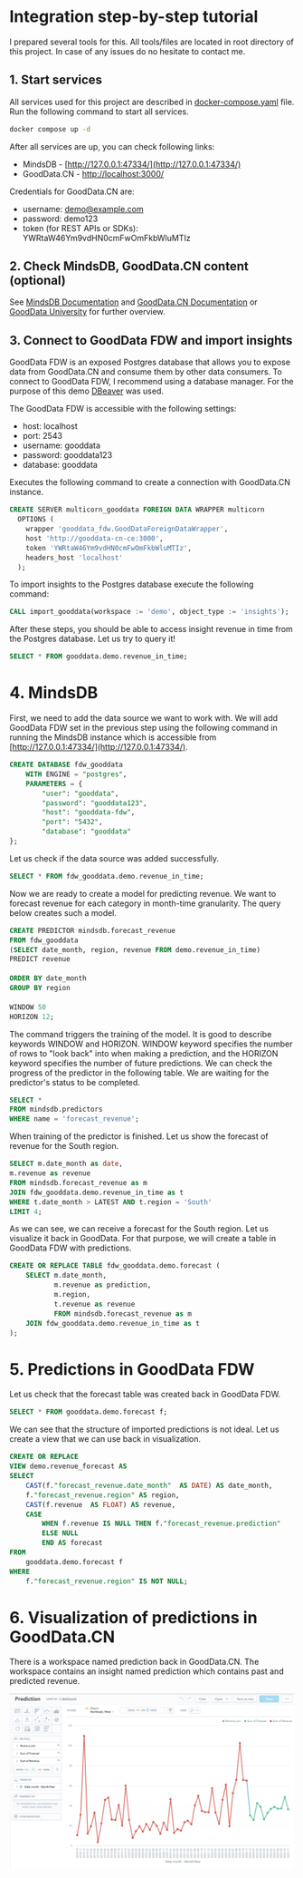 # Integration step-by-step tutorial

I prepared several tools for this. All tools/files are located in root directory of this project. In case of any issues do no hesitate to contact me.

## 1. Start services

All services used for this project are described in [docker-compose.yaml](docker-compose.yaml) file.
Run the following command to start all services.

```bash
docker compose up -d
```

After all services are up, you can check following links:
* MindsDB - [http://127.0.0.1:47334/](http://127.0.0.1:47334/)
* GoodData.CN - [http://localhost:3000/](http://localhost:3000/)

Credentials for GoodData.CN are:
* username: demo@example.com
* password: demo123
* token (for REST APIs or SDKs): YWRtaW46Ym9vdHN0cmFwOmFkbWluMTIz

## 2. Check MindsDB, GoodData.CN content (optional)

See [MindsDB Documentation](https://docs.mindsdb.com/) and [GoodData.CN Documentation](https://www.gooddata.com/developers/cloud-native/doc/) or [GoodData University](https://university.gooddata.com/page/gooddatacn) for further overview.

## 3. Connect to GoodData FDW and import insights

GoodData FDW is an exposed Postgres database that allows you to expose data from GoodData.CN and consume them by other data consumers.
To connect to GoodData FDW, I recommend using a database manager. For the purpose of this demo [DBeaver](https://dbeaver.io/) was used.

The GoodData FDW is accessible with the following settings:
* host: localhost
* port: 2543
* username: gooddata
* password: gooddata123
* database: gooddata

Executes the following command to create a connection with GoodData.CN instance.

```sql
CREATE SERVER multicorn_gooddata FOREIGN DATA WRAPPER multicorn
  OPTIONS (
    wrapper 'gooddata_fdw.GoodDataForeignDataWrapper',
    host 'http://gooddata-cn-ce:3000',
    token 'YWRtaW46Ym9vdHN0cmFwOmFkbWluMTIz',
    headers_host 'localhost'
  );
```
To import insights to the Postgres database execute the following command:
```sql
CALL import_gooddata(workspace := 'demo', object_type := 'insights');
```
After these steps, you should be able to access insight revenue in time from the Postgres database.
Let us try to query it!
```sql
SELECT * FROM gooddata.demo.revenue_in_time;
```

# 4. MindsDB

First, we need to add the data source we want to work with. We will add GoodData FDW set in the previous step using the following command in running the MindsDB instance which is accessible from [http://127.0.0.1:47334/](http://127.0.0.1:47334/).

```sql
CREATE DATABASE fdw_gooddata
    WITH ENGINE = "postgres",
    PARAMETERS = {
        "user": "gooddata",
        "password": "gooddata123",
        "host": "gooddata-fdw", 
        "port": "5432",
        "database": "gooddata"
};
```
Let us check if the data source was added successfully.

```sql
SELECT * FROM fdw_gooddata.demo.revenue_in_time;
```

Now we are ready to create a model for predicting revenue. We want to forecast revenue for each category in month-time granularity. The query below creates such a model.

```sql
CREATE PREDICTOR mindsdb.forecast_revenue
FROM fdw_gooddata
(SELECT date_month, region, revenue FROM demo.revenue_in_time)
PREDICT revenue

ORDER BY date_month
GROUP BY region

WINDOW 50
HORIZON 12;
```

The command triggers the training of the model. It is good to describe keywords WINDOW and HORIZON. WINDOW keyword specifies the number of rows to "look back" into when making a prediction, and the HORIZON keyword specifies the number of future predictions.
We can check the progress of the predictor in the following table. We are waiting for the predictor's status to be completed.

```sql
SELECT *
FROM mindsdb.predictors
WHERE name = 'forecast_revenue';
```

When training of the predictor is finished. Let us show the forecast of revenue for the South region.

```sql
SELECT m.date_month as date,
m.revenue as revenue
FROM mindsdb.forecast_revenue as m
JOIN fdw_gooddata.demo.revenue_in_time as t
WHERE t.date_month > LATEST AND t.region = 'South'
LIMIT 4;
```

As we can see, we can receive a forecast for the South region. Let us visualize it back in GoodData. For that purpose, we will create a table in GoodData FDW with predictions.

```sql
CREATE OR REPLACE TABLE fdw_gooddata.demo.forecast (
    SELECT m.date_month, 
           m.revenue as prediction, 
           m.region, 
           t.revenue as revenue 
           FROM mindsdb.forecast_revenue as m 
    JOIN fdw_gooddata.demo.revenue_in_time as t
);
```

# 5. Predictions in GoodData FDW

Let us check that the forecast table was created back in GoodData FDW.

```sql
SELECT * FROM gooddata.demo.forecast f;
```

We can see that the structure of imported predictions is not ideal. Let us create a view that we can use back in visualization.

```sql
CREATE OR REPLACE 
VIEW demo.revenue_forecast AS
SELECT
    CAST(f."forecast_revenue.date_month"  AS DATE) AS date_month,
    f."forecast_revenue.region" AS region,
    CAST(f.revenue  AS FLOAT) AS revenue,
    CASE
        WHEN f.revenue IS NULL THEN f."forecast_revenue.prediction"
        ELSE NULL
        END AS forecast
FROM
    gooddata.demo.forecast f
WHERE
    f."forecast_revenue.region" IS NOT NULL;
```

# 6. Visualization of predictions in GoodData.CN

There is a workspace named prediction back in GoodData.CN. The workspace contains an insight named prediction which contains past and predicted revenue.

![Visualization of past and predicted revenue](content/images/prediction_insight.png)



